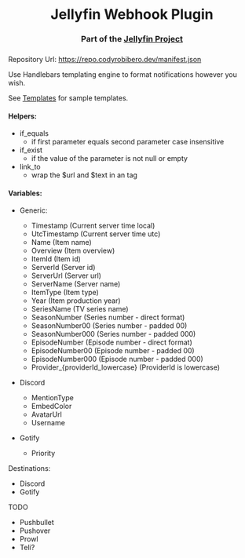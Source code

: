 <h1 align="center">Jellyfin Webhook Plugin</h1>
<h3 align="center">Part of the <a href="https://jellyfin.org/">Jellyfin Project</a></h3>

###
Repository Url:
https://repo.codyrobibero.dev/manifest.json

Use Handlebars templating engine to format notifications however you wish.

See [Templates](Jellyfin.Plugin.Webhook/Templates) for sample templates.

#### Helpers:
- if_equals
    - if first parameter equals second parameter case insensitive
- if_exist
    - if the value of the parameter is not null or empty
- link_to
    - wrap the $url and $text in an <a> tag

#### Variables:
- Generic:
    - Timestamp (Current server time local)
    - UtcTimestamp (Current server time utc)
    - Name (Item name)
    - Overview (Item overview)
    - ItemId (Item id)
    - ServerId (Server id)
    - ServerUrl (Server url)
    - ServerName (Server name)
    - ItemType (Item type)
    - Year (Item production year)
    - SeriesName (TV series name)
    - SeasonNumber (Series number - direct format)
    - SeasonNumber00 (Series number - padded 00)
    - SeasonNumber000 (Series number - padded 000)
    - EpisodeNumber (Episode number - direct format)
    - EpisodeNumber00 (Episode number - padded 00)
    - EpisodeNumber000 (Episode number - padded 000)
    - Provider_{providerId_lowercase} (ProviderId is lowercase)
   
- Discord
    - MentionType
    - EmbedColor
    - AvatarUrl
    - Username
- Gotify
    - Priority


Destinations:
- Discord
- Gotify

TODO
- Pushbullet
- Pushover
- Prowl
- Teli?
